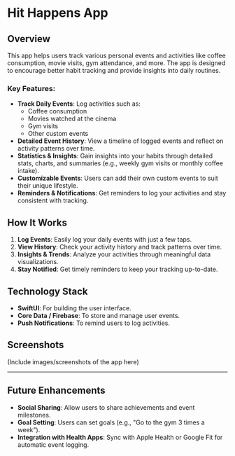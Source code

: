 # Hit Happens App

## Overview

This app helps users track various personal events and activities like coffee consumption, movie visits, gym attendance, and more. The app is designed to encourage better habit tracking and provide insights into daily routines.

### Key Features:

- **Track Daily Events**: Log activities such as:
  - Coffee consumption
  - Movies watched at the cinema
  - Gym visits
  - Other custom events
- **Detailed Event History**: View a timeline of logged events and reflect on activity patterns over time.
- **Statistics & Insights**: Gain insights into your habits through detailed stats, charts, and summaries (e.g., weekly gym visits or monthly coffee intake).
- **Customizable Events**: Users can add their own custom events to suit their unique lifestyle.
- **Reminders & Notifications**: Get reminders to log your activities and stay consistent with tracking.

## How It Works

1. **Log Events**: Easily log your daily events with just a few taps.
2. **View History**: Check your activity history and track patterns over time.
3. **Insights & Trends**: Analyze your activities through meaningful data visualizations.
4. **Stay Notified**: Get timely reminders to keep your tracking up-to-date.

## Technology Stack

- **SwiftUI**: For building the user interface.
- **Core Data / Firebase**: To store and manage user events.
- **Push Notifications**: To remind users to log activities.

## Screenshots

(Include images/screenshots of the app here)

---

## Future Enhancements

- **Social Sharing**: Allow users to share achievements and event milestones.
- **Goal Setting**: Users can set goals (e.g., "Go to the gym 3 times a week").
- **Integration with Health Apps**: Sync with Apple Health or Google Fit for automatic event logging.
